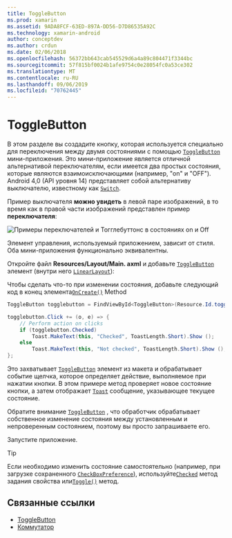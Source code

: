 ```yaml
---
title: ToggleButton
ms.prod: xamarin
ms.assetid: 9ADA8FCF-63ED-897A-DD56-D7D86535A92C
ms.technology: xamarin-android
author: conceptdev
ms.author: crdun
ms.date: 02/06/2018
ms.openlocfilehash: 56372bb643cab545529d6a4a89c804471f3344bc
ms.sourcegitcommit: 57f815bf0024b1afe9754c0e28054fc0a53ce302
ms.translationtype: MT
ms.contentlocale: ru-RU
ms.lasthandoff: 09/06/2019
ms.locfileid: "70762445"
---
```

# <a name="togglebutton"></a>ToggleButton

В этом разделе вы создадите кнопку, которая используется специально для переключения между двумя состояниями с помощью [`ToggleButton`](xref:Android.Widget.ToggleButton) мини-приложения. Это мини-приложение является отличной альтернативой переключателям, если имеется два простых состояния, которые являются взаимоисключающими (например, "on" и "OFF"). Android 4,0 (API уровня 14) представляет собой альтернативу выключателю, известному как [`Switch`](xref:Android.Widget.Switch).

Пример выключателя **можно увидеть** в левой паре изображений, в то время как в правой части изображений представлен пример **переключателя**:

![Примеры переключателей и Тогглебуттонс в состояниях on и Off](toggle-button-images/togglebutton-switch.png)  

Элемент управления, используемый приложением, зависит от стиля. Оба мини-приложения функционально эквивалентны.

Откройте файл **Resources/Layout/Main. axml** и добавьте [`ToggleButton`](xref:Android.Widget.ToggleButton) элемент (внутри него [`LinearLayout`](xref:Android.Widget.LinearLayout)):

Чтобы сделать что-то при изменении состояния, добавьте следующий код в конец элемента[`OnCreate()`](xref:Android.App.Activity.OnCreate*)
Method

```csharp
ToggleButton togglebutton = FindViewById<ToggleButton>(Resource.Id.togglebutton);

togglebutton.Click += (o, e) => {
    // Perform action on clicks
    if (togglebutton.Checked)
        Toast.MakeText(this, "Checked", ToastLength.Short).Show ();
    else
        Toast.MakeText(this, "Not checked", ToastLength.Short).Show ();
};
```

Это захватывает [`ToggleButton`](xref:Android.Widget.ToggleButton) элемент из макета и обрабатывает событие щелчка, которое определяет действие, выполняемое при нажатии кнопки. В этом примере метод проверяет новое состояние кнопки, а затем отображает [`Toast`](xref:Android.Widget.Toast) сообщение, указывающее текущее состояние.

Обратите внимание [`ToggleButton`](xref:Android.Widget.ToggleButton) , что обработчик обрабатывает собственное изменение состояния между установленным и непроверенным состоянием, поэтому вы просто запрашиваете его.

Запустите приложение.

> [!TIP]
> Если необходимо изменить состояние самостоятельно (например, при загрузке сохраненного [`CheckBoxPreference`](xref:Android.Preferences.CheckBoxPreference)), используйте[`Checked`](xref:Android.Widget.CompoundButton.Checked)
> метод задания свойства или[`Toggle()`](xref:Android.Widget.CompoundButton.Toggle)
> метод.

## <a name="related-links"></a>Связанные ссылки

- [ToggleButton](https://developer.android.com/reference/android/widget/ToggleButton.html)
- [Коммутатор](https://developer.android.com/reference/android/widget/Switch.html)
